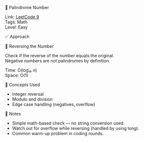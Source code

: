 🔢 Palindrome Number

Link: [LeetCode 9](https://leetcode.com/problems/palindrome-number/)  
Tags: Math  
Level: Easy

✅ Approach

🔹 Reversing the Number

Check if the reverse of the number equals the original.  
Negative numbers are not palindromes by definition.

Time: O(log₁₀ n)  
Space: O(1)  

🧠 Concepts Used  

- Integer reversal  
- Modulo and division  
- Edge case handling (negatives, overflow)

📌 Notes  

- Simple math-based check — no string conversion used.  
- Watch out for overflow while reversing (handled by using long).  
- Common warm-up problem in coding rounds.
